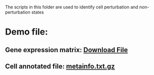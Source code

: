 The scripts in this folder are used to identify cell perturbation and non-perturbation states
# Demo file:
## Gene expression matrix: [Download File](https://example.com/your-file.zip)
## Cell annotated file: [metainfo.txt.gz](http://research.gzsys.org.cn/perturbdb/data/publications/SC00004/githubDemo/metainfo.txt.gz)

